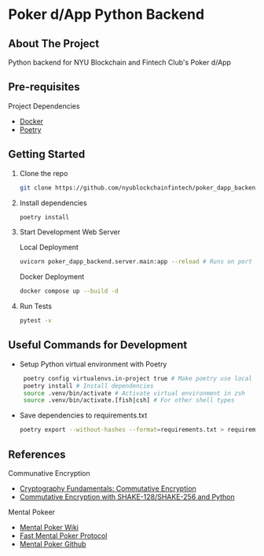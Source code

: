 # Poker d/App Python Backend

## About The Project

Python backend for NYU Blockchain and Fintech Club's Poker d/App

## Pre-requisites

Project Dependencies

- [Docker](https://docs.docker.com/engine/install/)
- [Poetry](https://pypi.org/project/poetry/)

## Getting Started

1. Clone the repo

   ```sh
   git clone https://github.com/nyublockchainfintech/poker_dapp_backend
   ```

2. Install dependencies
   ```sh
   poetry install
   ```
3. Start Development Web Server

   Local Deployment

   ```sh
   uvicorn poker_dapp_backend.server.main:app --reload # Runs on port 8000
   ```

   Docker Deployment

   ```sh
   docker compose up --build -d
   ```

4. Run Tests

   ```sh
   pytest -v
   ```

## Useful Commands for Development

- Setup Python virtual environment with Poetry

  ```sh
   poetry config virtualenvs.in-project true # Make poetry use local .venv folder
   poetry install # Install dependencies
   source .venv/bin/activate # Activate virtual environment in zsh
   source .venv/bin/activate.[fish|csh] # For other shell types
  ```

- Save dependencies to requirements.txt

  ```sh
  poetry export --without-hashes --format=requirements.txt > requirements.txt
  ```

## References

Communative Encryption

- [Cryptography Fundamentals: Commutative Encryption](https://billatnapier.medium.com/cryptography-fundamentals-commutative-encryption-19ba4c4c2173#:~:text=With%20commutative%20encryption%2C%20we%20can,can%20decrypt%20in%20any%20order.)
- [Commutative Encryption with SHAKE-128/SHAKE-256 and Python](https://asecuritysite.com/commul/comm_stream)

Mental Pokeer

- [Mental Poker Wiki](https://en.wikipedia.org/wiki/Mental_poker)
- [Fast Mental Poker Protocol](https://eprint.iacr.org/2009/439.pdf)
- [Mental Poker Github](https://github.com/zachratliff/mental-poker)
